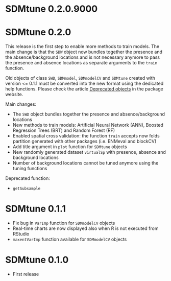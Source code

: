 # SDMtune 0.2.0.9000

# SDMtune 0.2.0
This release is the first step to enable more methods to train models. The main change is that the `SDW` object now bundles together the presence and the absence/background locations and is not necessary anymore to pass the presence and absence locations as separate arguments to the `train` function.

Old objects of class `SWD`, `SDMmodel`, `SDMmodelCV` and `SDMtune` created with version <= 0.1.1 must be converted into the new format using the dedicated help functions. Please check the article [Deprecated objects](https://consbiol-unibern.github.io/SDMtune/articles/articles/deprecated-objects.html) in the package website.  

Main changes:

* The `SWD` object bundles together the presence and absence/background locations
* New methods to train models: Artificial Neural Network (ANN), Boosted Regression Trees (BRT) and Random Forest (RF)
* Enabled spatial cross validation: the function `train` accepts now folds partition generated with other packages (i.e. ENMeval and blockCV)
* Add title argument in `plot` function for `SDMtune` objects
* New randomly generated dataset `virtualSp` with presence, absence and background locations
* Number of background locations cannot be tuned anymore using the tuning functions

Deprecated function:

* `getSubsample`

# SDMtune 0.1.1
* Fix bug in `VarImp` function for `SDMmodelCV` objects
* Real-time charts are now displayed also when R is not executed from RStudio
* `maxentVarImp` function available for `SDMmodelCV` objects

# SDMtune 0.1.0
* First release
